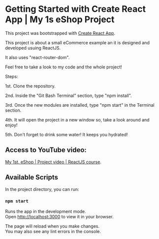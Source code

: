 # Getting Started with Create React App | My 1s eShop Project

This project was bootstrapped with [Create React App](https://github.com/facebook/create-react-app).

This project is about a small eCommerce example an it is designed and developed usuing ReactJS.

It also uses "react-router-dom".

Feel free to take a look to my code and the whole project!

Steps:

1st. Clone the repository.

2nd. Inside the "Git Bash Terminal" section, type "npm install".

3rd. Once the new modules are installed, type "npm start" in the Terminal section.

4th. It will open the project in a new window so, take a look around and enjoy!

5th. Don't forget to drink some water! It keeps you hydrated!


## Access to YouTube video:

[My 1st. eShop | Project video | ReactJS course](https://youtu.be/BIC0lHBLbzU).

## Available Scripts

In the project directory, you can run:

### `npm start`

Runs the app in the development mode.\
Open [http://localhost:3000](http://localhost:3000) to view it in your browser.

The page will reload when you make changes.\
You may also see any lint errors in the console.